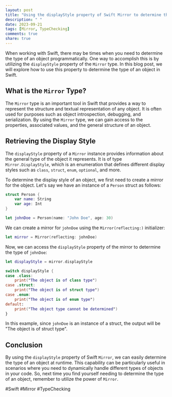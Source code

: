 ```yaml
---
layout: post
title: "Using the displayStyle property of Swift Mirror to determine the type of an object"
description: " "
date: 2023-09-21
tags: [Mirror, TypeChecking]
comments: true
share: true
---
```


When working with Swift, there may be times when you need to determine the type of an object programmatically. One way to accomplish this is by utilizing the `displayStyle` property of the `Mirror` type. In this blog post, we will explore how to use this property to determine the type of an object in Swift.

## What is the `Mirror` Type?

The `Mirror` type is an important tool in Swift that provides a way to represent the structure and textual representation of any object. It is often used for purposes such as object introspection, debugging, and serialization. By using the `Mirror` type, we can gain access to the properties, associated values, and the general structure of an object.

## Retrieving the Display Style

The `displayStyle` property of a `Mirror` instance provides information about the general type of the object it represents. It is of type `Mirror.DisplayStyle`, which is an enumeration that defines different display styles such as `class`, `struct`, `enum`, `optional`, and more.

To determine the display style of an object, we first need to create a mirror for the object. Let's say we have an instance of a `Person` struct as follows:

```swift
struct Person {
    var name: String
    var age: Int
}

let johnDoe = Person(name: "John Doe", age: 30)
```

We can create a mirror for `johnDoe` using the `Mirror(reflecting:)` initializer:

```swift
let mirror = Mirror(reflecting: johnDoe)
```

Now, we can access the `displayStyle` property of the mirror to determine the type of `johnDoe`:

```swift
let displayStyle = mirror.displayStyle

switch displayStyle {
case .class:
    print("The object is of class type")
case .struct:
    print("The object is of struct type")
case .enum:
    print("The object is of enum type")
default:
    print("The object type cannot be determined")
}
```

In this example, since `johnDoe` is an instance of a struct, the output will be "The object is of struct type".

## Conclusion

By using the `displayStyle` property of Swift `Mirror`, we can easily determine the type of an object at runtime. This capability can be particularly useful in scenarios where you need to dynamically handle different types of objects in your code. So, next time you find yourself needing to determine the type of an object, remember to utilize the power of `Mirror`.

#Swift #Mirror #TypeChecking